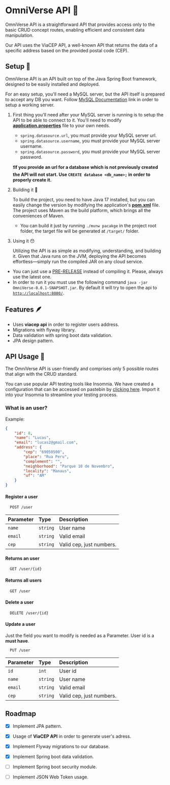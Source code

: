 
# OmniVerse API 🌌

OmniVerse API is a straightforward API that provides access only to the basic CRUD concept routes, enabling efficient and consistent data manipulation.

Our API uses the ViaCEP API, a well-known API that returns the data of a specific address based on the provided postal code (CEP).
## Setup 🔧

OmniVerse API is an API built on top of the Java Spring Boot framework, designed to be easily installed and deployed. 

For an easy setup, you'll need a MySQL server, but the API itself is prepared to accept any DB you want. Follow [MySQL Documentation](https://dev.mysql.com/doc/mysql-getting-started/en) link in order to setup a working server.

1. First thing you'll need after your MySQL server is running is to setup the API to be able to connect to it. You'll need to modify [**application.properties**](https://github.com/lucasapchagas/Omniverse/blob/main/src/main/resources/application.properties) file to your own needs. 

    - `spring.datasource.url`, you must provide your MySQL server url.
    - `spring.datasource.username`, you must provide your MySQL server username.
    - `spring.datasource.password`, you must provide your MySQL server password.

    ❗**If you provide an url for a database which is not previously created the API will not start. Use `CREATE database <db_name>;` in order to properly create it.**    

2. Building it 🔨

    To build the project, you need to have Java 17 installed, but you can easily change the version by modifying the application's [**pom.xml**](https://github.com/lucasapchagas/Omniverse/blob/main/pom.xml) file. The project uses Maven as the build platform, which brings all the conveniences of Maven.

    - You can build it just by running `./mvnw pacakge` in the project root folder, the target file will be generated at `/target/` folder. 

3. Using it 😯

    Utilizing the API is as simple as modifying, understanding, and building it. Given that Java runs on the JVM, deploying the API becomes effortless—simply run the compiled JAR on any cloud service.

- You can just use a [PRE-RELEASE](https://github.com/lucasapchagas/Omniverse/releases/tag/SNAPSHOT) instead of compiling it. Please, always use the latest one.
- In order to run it you must use the following command `java -jar OmniVerse-0.0.1-SNAPSHOT.jar`. By default it will try to open the api to [`http://localhost:8080/`](http://localhost:8080/).

## Features 🪶

- Uses **viacep api** in order to register users address.
- Migrations with flyway library.
- Data validation with spring boot data validation.
- JPA design pattern.


## API Usage 🍪

The OmniVerse API is user-friendly and comprises only 5 possible routes that align with the CRUD standard.

You can use popular API testing tools like Insomnia. We have created a configuration that can be accessed on pastebin by [clicking here](https://pastebin.com/f1rBDfZP). Import it into your Insomnia to streamline your testing process.

### What is an user?
Example:
```json
{
    "id": 8,
    "name": "Lucas",
    "email": "lucas2@gmail.com",
    "address": {
        "cep": "69050500",
        "place": "Rua Peru",
        "complement": "",
        "neighborhood": "Parque 10 de Novembro",
        "locality": "Manaus",
        "uf": "AM"
    }
}
```

#### Register a user

```http
  POST /user
```

| Parameter   | Type       | Description                           |
| :---------- | :--------- | :---------------------------------- |
| `name` | `string` | User name |
| `email` | `string` | Valid email |
| `cep` | `string` | Valid cep, just numbers. |

#### Returns an user

```http
  GET /user/{id}
```

#### Returns all users

```http
  GET /user
```

#### Delete a user

```http
  DELETE /user/{id}
```

#### Update a user

Just the field you want to modify is needed as a Parameter. User id is a **must have**.

```http
  PUT /user
```

| Parameter   | Type       | Description                           |
| :---------- | :--------- | :---------------------------------- |
| `id` | `int` | User id|
| `name` | `string` | User name |
| `email` | `string` | Valid email |
| `cep` | `string` | Valid cep, just numbers. |


## Roadmap

- [x]  Implement JPA pattern.
- [x]  Usage of **ViaCEP API** in order to generate user's adress.
- [x]  Implement Flyway migrations to our database.
- [x]  Implement Spring boot data validation.
- [ ]  Implement Spring boot security module.
- [ ]  Implement JSON Web Token usage.



